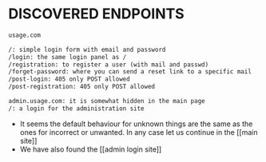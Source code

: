 # DISCOVERED ENDPOINTS

```txt
usage.com

/: simple login form with email and password
/login: the same login panel as /
/registration: to register a user (with mail and passwd)
/forget-password: where you can send a reset link to a specific mail
/post-login: 405 only POST allowed
/post-registration: 405 only POST allowed

admin.usage.com: it is somewhat hidden in the main page
/: a login for the administration site
```

- It seems the default behaviour for unknown things are the same as the ones for incorrect or unwanted. In any case let us continue in the [[main site]]
- We have also found the [[admin login site]]